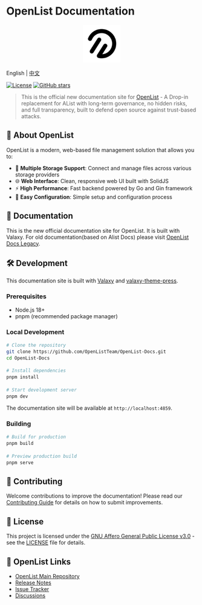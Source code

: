 # OpenList Documentation

<div align="center">
  <img width="100px" alt="logo" src="https://raw.githubusercontent.com/OpenListTeam/Logo/main/logo.svg"/></a>
</div>

English | [中文](./README.cn.md)

[![License](https://img.shields.io/github/license/OpenListTeam/OpenList-Docs)](https://github.com/OpenListTeam/OpenList-Docs/blob/main/LICENSE)
[![GitHub stars](https://img.shields.io/github/stars/OpenListTeam/OpenList-Docs)](https://github.com/OpenListTeam/OpenList-Docs)

> This is the official new documentation site for [OpenList](https://github.com/OpenListTeam/OpenList) - A Drop-in replacement for AList with long-term governance, no hidden risks, and full transparency, built to defend open source against trust-based attacks.

## 🚀 About OpenList

OpenList is a modern, web-based file management solution that allows you to:

- 📁 **Multiple Storage Support**: Connect and manage files across various storage providers
- 🌐 **Web Interface**: Clean, responsive web UI built with SolidJS
- ⚡ **High Performance**: Fast backend powered by Go and Gin framework
- 🔧 **Easy Configuration**: Simple setup and configuration process

## 📖 Documentation

This is the new official documentation site for OpenList. It is built with Valaxy. For old documentation(based on Alist Docs) please visit [OpenList Docs Legacy](https://github.com/OpenListTeam/docs).

## 🛠️ Development

This documentation site is built with [Valaxy](https://github.com/YunYouJun/valaxy) and [valaxy-theme-press](https://github.com/YunYouJun/valaxy/tree/main/packages/valaxy-theme-press).

### Prerequisites

- Node.js 18+
- pnpm (recommended package manager)

### Local Development

```bash
# Clone the repository
git clone https://github.com/OpenListTeam/OpenList-Docs.git
cd OpenList-Docs

# Install dependencies
pnpm install

# Start development server
pnpm dev
```

The documentation site will be available at `http://localhost:4859`.

### Building

```bash
# Build for production
pnpm build

# Preview production build
pnpm serve
```

## 🤝 Contributing

Welcome contributions to improve the documentation! Please read our [Contributing Guide](./CONTRIBUTE.md) for details on how to submit improvements.



## 📝 License

This project is licensed under the [GNU Affero General Public License v3.0](https://www.gnu.org/licenses/agpl-3.0.html) - see the [LICENSE](./LICENSE) file for details.

## 🔗 OpenList Links

- [OpenList Main Repository](https://github.com/OpenListTeam/OpenList)
- [Release Notes](https://github.com/OpenListTeam/OpenList/releases)
- [Issue Tracker](https://github.com/OpenListTeam/OpenList/issues)
- [Discussions](https://github.com/OpenListTeam/OpenList/discussions)
